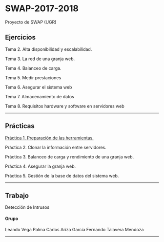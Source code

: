 # SWAP-2017-2018
Proyecto de SWAP (UGR)

## Ejercicios

Tema 2. Alta disponibilidad y escalabilidad.

Tema 3. La red de una granja web.

Tema 4. Balanceo de carga.

Tema 5. Medir prestaciones

Tema 6. Asegurar el sistema web

Tema 7. Almacenamiento de datos

Tema 8. Requisitos hardware y software en servidores web

- - -

## Prácticas

[Práctica 1. Preparación de las herramientas.](https://github.com/Thejokeri/SWAP-2017-2018/tree/master/Prácticas/P1)

Práctica 2. Clonar la información entre servidores.

Práctica 3. Balanceo de carga y rendimiento de una granja web.

Práctica 4. Asegurar la granja web.

Práctica 5. Gestión de la base de datos del sistema web.

- - - 

## Trabajo

Detección de Intrusos

#### Grupo

Leando Vega Palma
Carlos Ariza García 
Fernando Talavera Mendoza

- - -